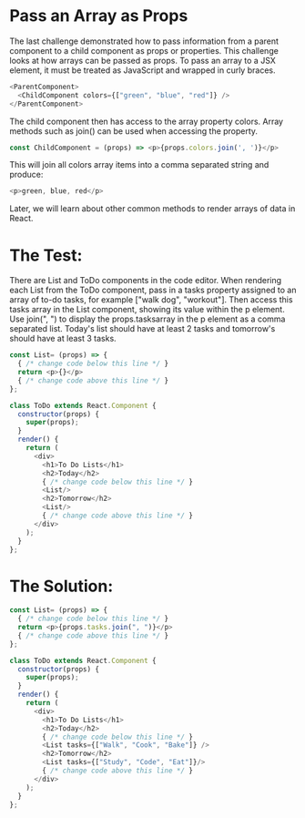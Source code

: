 # Pass an Array as Props

The last challenge demonstrated how to pass information from a parent component to a child component as props or properties. This challenge looks at how arrays can be passed as props. To pass an array to a JSX element, it must be treated as JavaScript and wrapped in curly braces.

```javascript
<ParentComponent>
  <ChildComponent colors={["green", "blue", "red"]} />
</ParentComponent>
```

The child component then has access to the array property colors. Array methods such as join() can be used when accessing the property.
```javascript
const ChildComponent = (props) => <p>{props.colors.join(', ')}</p>
```
This will join all colors array items into a comma separated string and produce:
```javascript
<p>green, blue, red</p>
```
Later, we will learn about other common methods to render arrays of data in React.

# The Test:

There are List and ToDo components in the code editor. When rendering each List from the ToDo component, pass in a tasks property assigned to an array of to-do tasks, for example ["walk dog", "workout"]. Then access this tasks array in the List component, showing its value within the p element. Use join(", ") to display the props.tasksarray in the p element as a comma separated list. Today's list should have at least 2 tasks and tomorrow's should have at least 3 tasks.
```javascript
const List= (props) => {
  { /* change code below this line */ }
  return <p>{}</p>
  { /* change code above this line */ }
};

class ToDo extends React.Component {
  constructor(props) {
    super(props);
  }
  render() {
    return (
      <div>
        <h1>To Do Lists</h1>
        <h2>Today</h2>
        { /* change code below this line */ }
        <List/>
        <h2>Tomorrow</h2>
        <List/>
        { /* change code above this line */ }
      </div>
    );
  }
};

```
# The Solution:

```javascript
const List= (props) => {
  { /* change code below this line */ }
  return <p>{props.tasks.join(", ")}</p>
  { /* change code above this line */ }
};

class ToDo extends React.Component {
  constructor(props) {
    super(props);
  }
  render() {
    return (
      <div>
        <h1>To Do Lists</h1>
        <h2>Today</h2>
        { /* change code below this line */ }
        <List tasks={["Walk", "Cook", "Bake"]} />
        <h2>Tomorrow</h2>
        <List tasks={["Study", "Code", "Eat"]}/>
        { /* change code above this line */ }
      </div>
    );
  }
};
```

